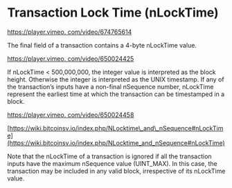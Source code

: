 # Transaction Lock Time (nLockTime)

[https://player.vimeo. com/video/674765614](https://player.vimeo.com/video/674765614)

The final field of a transaction contains a 4-byte nLockTime value.

[https://player.vimeo. com/video/650024425](https://player.vimeo.com/video/650024425?h=d3a6f69930\&badge=0\&autopause=0\&player_id=0\&app_id=58479\&loop=1\&autoplay=1\&muted=1)

If nLockTime < 500,000,000, the integer value is interpreted as the block height. Otherwise the integer is interpreted as the UNIX timestamp. If any of the transaction’s inputs have a non-final nSequence number, nLockTime represent the earliest time at which the transaction can be timestamped in a block.

[https://player.vimeo. com/video/650024458](https://player.vimeo.com/video/650024458?h=d275c37c76\&badge=0\&autopause=0\&player_id=0\&app_id=58479\&loop=1\&autoplay=1\&muted=1)

[https://wiki.bitcoinsv.io/index.php/NLocktime\_and\_nSequence#nLockTime](https://wiki.bitcoinsv.io/index.php/NLocktime_and_nSequence#nLockTime)

Note that the nLockTime of a transaction is ignored if all the transaction inputs have the maximum nSequence value (UINT\_MAX). In this case, the transaction may be included in any valid block, irrespective of its nLockTime value.
